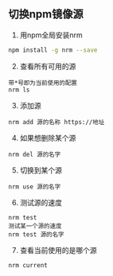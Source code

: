 ## 切换npm镜像源

1. 用npm全局安装nrm

```bash
npm install -g nrm --save
```

2. 查看所有可用的源

```shell
带*号即为当前使用的配置
nrm ls
```

3. 添加源

```
nrm add 源的名称 https://地址
```

4. 如果想删除某个源

```
nrm del 源的名字
```

5. 切换到某个源

```
nrm use 源的名字
```

6. 测试源的速度

```
nrm test
测试某一个源的速度
nrm test 源的名字
```

7. 查看当前使用的是哪个源

```
nrm current
```
